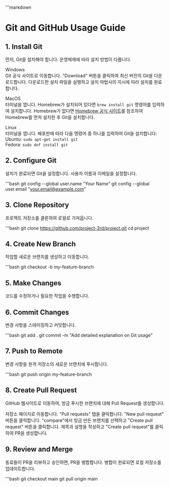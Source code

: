 '''markdown
# Git and GitHub Usage Guide

## 1. Install Git

먼저, Git을 설치해야 합니다. 운영체제에 따라 설치 방법이 다릅니다.  

Windows  
Git 공식 사이트로 이동합니다. "Download" 버튼을 클릭하여 최신 버전의 Git을 다운로드합니다. 다운로드한 설치 파일을 실행하고 설치 마법사의 지시에 따라 설치를 완료합니다.  

MacOS  
터미널을 엽니다. Homebrew가 설치되어 있다면 `brew install git` 명령어를 입력하여 설치합니다. Homebrew가 없다면 [Homebrew 공식 사이트](https://brew.sh/)를 참조하여 Homebrew를 먼저 설치한 후 Git을 설치합니다.  

Linux  
터미널을 엽니다. 배포판에 따라 다음 명령어 중 하나를 입력하여 Git을 설치합니다:  
Ubuntu: `sudo apt-get install git`  
Fedora: `sudo dnf install git`

## 2. Configure Git

설치가 완료되면 Git을 설정합니다. 사용자 이름과 이메일을 설정합니다.

'''bash
git config --global user.name "Your Name"
git config --global user.email "your.email@example.com"


## 3. Clone Repository

프로젝트 저장소를 클론하여 로컬로 가져옵니다.

'''bash
git clone https://github.com/project-3rd/project.git
cd project



## 4. Create New Branch

작업할 새로운 브랜치를 생성하고 이동합니다.

'''bash
git checkout -b my-feature-branch




## 5. Make Changes



코드를 수정하거나 필요한 작업을 수행합니다.


## 6. Commit Changes


변경 사항을 스테이징하고 커밋합니다.

'''bash
git add .
git commit -m "Add detailed explanation on Git usage"


## 7. Push to Remote


변경 사항을 원격 저장소의 새로운 브랜치에 푸시합니다.

'''bash
git push origin my-feature-branch


## 8. Create Pull Request

GitHub 웹사이트로 이동하여, 방금 푸시한 브랜치에 대해 Pull Request를 생성합니다.

저장소 페이지로 이동합니다.
"Pull requests" 탭을 클릭합니다.
"New pull request" 버튼을 클릭합니다.
"compare"에서 방금 만든 브랜치를 선택하고 "Create pull request" 버튼을 클릭합니다.
제목과 설명을 작성하고 "Create pull request"를 클릭하여 PR을 생성합니다.


## 9. Review and Merge


동료들이 PR을 리뷰하고 승인하면, PR을 병합합니다. 병합이 완료되면 로컬 저장소를 업데이트합니다.

'''bash
git checkout main
git pull origin main
